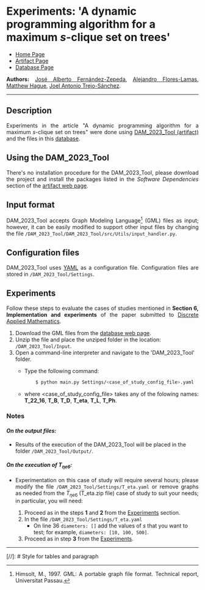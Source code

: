 <script type="text/javascript" charset="utf-8" 
src="https://cdn.mathjax.org/mathjax/latest/MathJax.js?config=TeX-AMS-MML_HTMLorMML,
https://vincenttam.github.io/javascripts/MathJaxLocal.js"></script>

# **Experiments:** 'A dynamic programming algorithm for a maximum $s$-clique set on trees'

- [Home Page](../index.md)
- [Artifact Page](./Artifact.md)
- [Database Page](./Database.md)



**Authors:** [José Alberto Fernández-Zepeda](https://dblp.org/pid/13/7045), [Alejandro Flores-Lamas](https://alexfloreslamas.wixsite.com/alexfl), [Matthew Hague](https://www.cs.rhul.ac.uk/home/uxac009/), [Joel Antonio Trejo-Sánchez](https://www.cimat.mx/~joel.trejo).

---

## Description 

Experiments in the article "A dynamic programming algorithm for a maximum $s$-clique set on trees" were done using [DAM\_2023\_Tool (artifact)](./Artifact.md) and the files in this [database](./Database.md).

## Using the DAM\_2023\_Tool

There's no installation procedure for the DAM_2023_Tool, please download the project and install the packages listed in the *Software Dependencies* section of the [artifact web page](./Artifact.md).

## Input format

DAM\_2023\_Tool accepts Graph Modeling Language[^1] (GML) files as input; however, it can be easily modified to support other input files by changing the file `/DAM_2023_Tool/DAM_2023_Tool/src/Utils/input_handler.py`.

## Configuration files
DAM\_2023\_Tool uses [YAML](https://yaml.org/) as a configuration file. Configuration files are stored in `/DAM_2023_Tool/Settings`.


## Experiments

Follow these steps to evaluate the cases of studies mentioned in **Section 6, Implementation and experiments** of the paper submitted to [Discrete Applied Mathematics](https://www.sciencedirect.com/journal/discrete-applied-mathematics). 

1. Download the GML files from the [database web page](./Database.md).
2. Unzip the file and place the unziped folder in the location: `/DAM_2023_Tool/Input`.
3. Open a command-line interpreter and navigate to the 'DAM_2023_Tool' folder.
    - Type the following command: 

        ```bash
            $ python main.py Settings/<case_of_study_config_file>.yaml
        ```
    - where \<case_of_study_config_file\> takes any of the folowing names: **T_22_16**, **T_B**, **T_D**, **T_eta**, **T_L**, **T_Ph**.


### Notes

#### *On the output files:* 
- Results of the execution of the DAM\_2023\_Tool will be placed in the folder `/DAM_2023_Tool/Output/`.

#### *On the execution of $T_{\eta\mathrm{e}{6}}$:*

- Experimentation on this case of study will require several hours; please modify the file `/DAM_2023_Tool/Settings/T_eta.yaml` or remove graphs as needed from the $T_{\eta\mathrm{e}{6}}$ (T_eta.zip file) case of study to suit your needs; in particular, you will need:

    1. Proceed as in the steps **1** and **2** from the [Experiments](#experiments) section.
    2. In the file `/DAM_2023_Tool/Settings/T_eta.yaml`
        - On line 36 `diameters: []` add the values of $s$ that you want to test; for example, `diameters: [10, 100, 500]`.
    3. Proceed as in step **3** from the [Experiments](#experiments).

---

[^1]:  Himsolt, M., 1997. GML: A portable graph file format. Technical report, Universitat Passau.

[//]: # Style  for tables and paragraph

<style>
	table {
		border-collapse: collapse;
	}

	td, th {
		border: 1px solid #999;
		padding: 0.5rem;
		text-align: center;
	}

	p {
		text-align: justify;
	}
</style>
